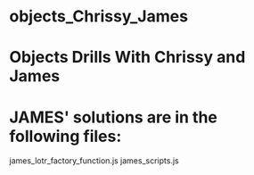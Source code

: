 # objects_Chrissy_James
# Objects Drills With Chrissy and James
# JAMES' solutions are in the following files:
 james_lotr_factory_function.js
 james_scripts.js